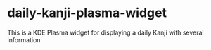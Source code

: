 # daily-kanji-plasma-widget
This is a KDE Plasma widget for displaying a daily Kanji with several information

